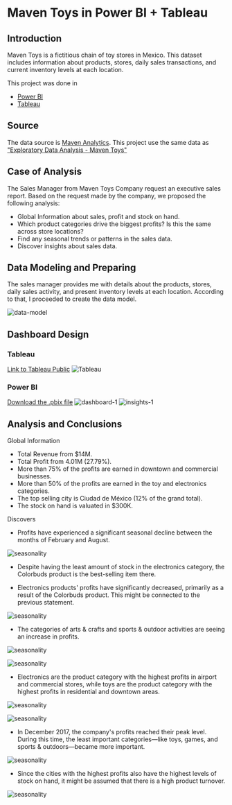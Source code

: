# Maven Toys in Power BI + Tableau #

## Introduction ##
Maven Toys is a fictitious chain of toy stores in Mexico. This dataset includes information about products, stores, daily sales transactions, and current inventory levels at each location. 

This project was done in

- [Power BI](https://github.com/morales-francisco/Dashboards/raw/main/MavenToys/MavenToys.pbix)
- [Tableau](https://public.tableau.com/app/profile/francisco8213/viz/MavenToysDashboard_16917831008940/MavenToysDashboard)

## Source ##
The data source is [Maven Analytics]( https://www.mavenanalytics.io/data-playground).
This project use the same data as ["Exploratory Data Analysis - Maven Toys"](https://github.com/morales-francisco/SQL-Projects/tree/main/ToysMaven)

## Case of Analysis ##

The Sales Manager from Maven Toys Company request an executive sales report.
Based on the request made by the company, we proposed the following analysis:
- Global Information about sales, profit and stock on hand.
- Which product categories drive the biggest profits? Is this the same across store locations?
- Find any seasonal trends or patterns in the sales data.
- Discover insights about sales data.

## Data Modeling and Preparing ##

The sales manager provides me with details about the products, stores, daily sales activity, and present inventory levels at each location.
According to that, I proceeded to create the data model.


![data-model](Images/data-model.png)

## Dashboard Design ##

### Tableau ###
[Link to Tableau Public](https://public.tableau.com/app/profile/francisco8213/viz/MavenToysDashboard_16917831008940/MavenToysDashboard)
![Tableau](Images/MavenToys_Tableau.png)













### Power BI ###

[Download the .pbix file](https://github.com/morales-francisco/Dashboards/raw/main/MavenToys/MavenToys.pbix)
![dashboard-1](Images/dashboard-1.png)
![insights-1](Images/insights-1.png)


## Analysis and Conclusions ##

Global Information
- Total Revenue from $14M.
- Total Profit from 4.01M (27.79%).
- More than 75% of the profits are earned in downtown and commercial businesses.
- More than 50% of the profits are earned in the toy and electronics categories.
- The top selling city is Ciudad de México (12% of the grand total).
- The stock on hand is valuated in $300K.

Discovers

- Profits have experienced a significant seasonal decline between the months of February and August.



![seasonality](Images/seasonality.png)





- Despite having the least amount of stock in the electronics category, the Colorbuds product is the best-selling item there.






- Electronics products' profits have significantly decreased, primarily as a result of the Colorbuds product. This might be connected to the previous statement.




![seasonality](Images/colorbuds.png)






- The categories of arts & crafts and sports & outdoor activities are seeing an increase in profits.




![seasonality](Images/art-crafts.png)





![seasonality](Images/sports-outdoor.png)





- Electronics are the product category with the highest profits in airport and commercial stores, while toys are the product category with the highest profits in residential and downtown areas.




![seasonality](Images/commercial-airport.png)





![seasonality](Images/downtown-residential.png)





- In December 2017, the company's profits reached their peak level. During this time, the least important categories—like toys, games, and sports & outdoors—became more important.





![seasonality](Images/december-2017.png)




- Since the cities with the highest profits also have the highest levels of stock on hand, it might be assumed that there is a high product turnover.





![seasonality](Images/profit-stock.png)






